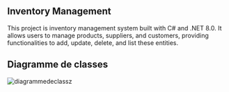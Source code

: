 ## Inventory Management
This project is inventory management system built with C# and .NET 8.0. It allows users to manage products, suppliers, and customers, providing functionalities to add, update, delete, and list these entities.
## Diagramme de classes
![diagrammedeclassz](https://github.com/user-attachments/assets/304b7b78-51a4-4630-a128-f22b89dd9473)
